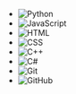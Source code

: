   - ![Python](https://img.shields.io/badge/-Python-blue?logo=python&logoColor=white)			
  - ![JavaScript](https://img.shields.io/badge/-JavaScript-yellow?logo=javascript&logoColor=black)
  - ![HTML](https://img.shields.io/badge/-HTML-orange?logo=html5&logoColor=white)
  - ![CSS](https://img.shields.io/badge/-CSS-blue?logo=css3&logoColor=white)
  - ![C++](https://img.shields.io/badge/-C++-00599C?logo=cplusplus&logoColor=white)
  - ![C#](https://img.shields.io/badge/-C%23-9B4F96?logo=csharp&logoColor=white)	
  - ![Git](https://img.shields.io/badge/-Git-F05032?logo=git&logoColor=white)
  - ![GitHub](https://img.shields.io/badge/-GitHub-181717?logo=github&logoColor=white)
<!---
Maruf981/Maruf981 is a ✨ special ✨ repository because its `README.md` (this file) appears on your GitHub profile.
You can click the Preview link to take a look at your changes.
--->
